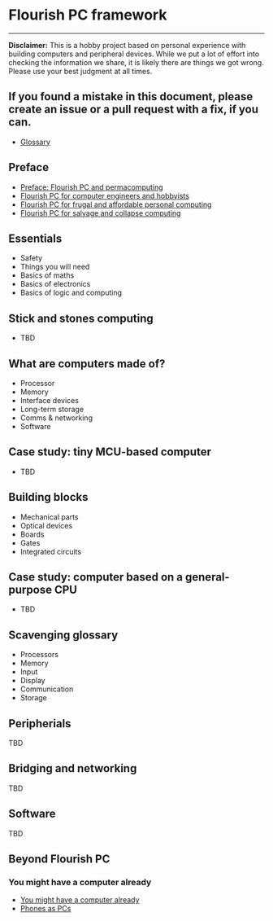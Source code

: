 # Flourish PC framework

----
**Disclaimer:** This is a hobby project based on personal experience with building computers and peripheral devices. While we put a lot of effort into checking the information we share, it is likely there are things we got wrong. Please use your best judgment at all times.

If you found a mistake in this document, please create an issue or a pull request with a fix, if you can.
----

* [Glossary](glossary.md)

## Preface
* [Preface: Flourish PC and permacomputing](preface.md)
* [Flourish PC for computer engineers and hobbyists](000/000.md)
* [Flourish PC for frugal and affordable personal computing](000/001.md)
* [Flourish PC for salvage and collapse computing](000/002.md)

## Essentials
* Safety
* Things you will need
* Basics of maths
* Basics of electronics
* Basics of logic and computing

## Stick and stones computing
* TBD

## What are computers made of?
* Processor
* Memory
* Interface devices
* Long-term storage
* Comms & networking
* Software

## Case study: tiny MCU-based computer
* TBD

## Building blocks
* Mechanical parts
* Optical devices
* Boards
* Gates
* Integrated circuits

## Case study: computer based on a general-purpose CPU
* TBD

## Scavenging glossary
* Processors
* Memory
* Input
* Display
* Communication
* Storage

## Peripherials
TBD

## Bridging and networking
TBD

## Software
TBD

## Beyond Flourish PC

### You might have a computer already
* [You might have a computer already](fff/000.md)
* [Phones as PCs](fff/001.md)

